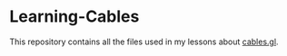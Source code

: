# Learning-Cables
This repository contains all the files used in my lessons about [cables.gl](https://cables.gl).
